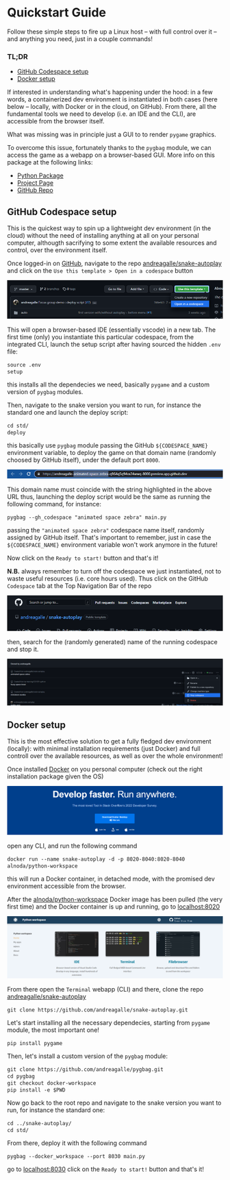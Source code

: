 # Quickstart Guide

Follow these simple steps to fire up a Linux host &ndash; with full control over it &ndash; and anything you need, just in a couple commands!

### TL;DR

- [GitHub Codespace setup](#github-codespace-setup)
- [Docker setup](#docker-setup)

If interested in understanding what's happening under the hood: in a few words, a containerized dev environment is instantiated in both cases (here below &ndash; locally, with Docker or in the cloud, on GitHub). From there, all the fundamental tools we need to develop (i.e. an IDE and the CLI), are accessible from the browser itself. 

What was missing was in principle just a GUI to to render `pygame` graphics.

To overcome this issue, fortunately thanks to the `pygbag` module, we can access the game as a webapp on a browser-based GUI. More info on this package at the following links:
- [Python Package](https://pypi.org/project/pygbag/)
- [Project Page](https://pygame-web.github.io/)
- [GitHub Repo](https://github.com/pygame-web/pygbag)

## GitHub Codespace setup 

This is the quickest way to spin up a lightweight dev environment (in the cloud) without the need of installing anything at all on your personal computer, althougth sacrifying to some extent the available resources and control, over the environment itself.

Once logged-in on [GitHub](https://github.com/), navigate to the repo [andreagalle/snake-autoplay](https://github.com/andreagalle/snake-autoplay) and click on the `Use this template > Open in a codespace` button 

![Open Codespace](https://raw.githubusercontent.com/andreagalle/snake-autoplay/focus-group-demo/img/open_codespace.png)

This will open a browser-based IDE (essentially vscode) in a new tab. The first time (only) you instantiate this particular codespace, from the integrated CLI, launch the setup script after having sourced the hidden `.env` file:

    source .env
    setup

this installs all the dependecies we need, basically `pygame` and a custom version of `pygbag` modules.

Then, navigate to the snake version you want to run, for instance the standard one and launch the deploy script:

    cd std/
    deploy

this basically use `pygbag` module passing the GitHub `${CODESPACE_NAME}` environment variable, to deploy the game on that domain name (randomly choosed by GitHub itself), under the default port `8000`.

![Open Codespace](https://raw.githubusercontent.com/andreagalle/snake-autoplay/focus-group-demo/img/url_codespace.png)

This domain name must coincide with the string highlighted in the above URL thus, launching the deploy script would be the same as running the following command, for instance:

    pygbag --gh_codespace "animated space zebra" main.py

passing the `"animated space zebra"` codespace name itself, randomly assigned by GitHub itself. That's important to remember, just in case the `${CODESPACE_NAME}` environment variable won't work anymore in the future!

Now click on the `Ready to start!` button and that's it!

**N.B.** always remember to turn off the codespace we just instantiated, not to waste useful resources (i.e. core hours used). Thus click on the GitHub `Codespace` tab at the Top Navigation Bar of the repo

![Open Codespace](https://raw.githubusercontent.com/andreagalle/snake-autoplay/focus-group-demo/img/bar_codespace.png)

then, search for the (randomly generated) name of the running codespace and stop it.

![Open Codespace](https://raw.githubusercontent.com/andreagalle/snake-autoplay/focus-group-demo/img/stop_codespace.png)

## Docker setup

This is the most effective solution to get a fully fledged dev environment (locally): with minimal installation requirements (just Docker) and full controll over the available resources, as well as over the whole environment!

Once installed [Docker](https://www.docker.com/) on you personal computer (check out the right installation package given the OS)

![Open Codespace](https://raw.githubusercontent.com/andreagalle/snake-autoplay/focus-group-demo/img/docker_download.png)

open any CLI, and run the following command

    docker run --name snake-autoplay -d -p 8020-8040:8020-8040 alnoda/python-workspace

this will run a Docker container, in detached mode, with the promised dev environment accessible from the browser.

After the [alnoda/python-workspace](https://hub.docker.com/r/alnoda/python-workspace) Docker image has been pulled (the very first time) and the Docker container is up and running, go to [localhost:8020](http://localhost:8020/)

![Open Codespace](https://raw.githubusercontent.com/andreagalle/snake-autoplay/focus-group-demo/img/docker_alnoda.png)

From there open the `Terminal` webapp (CLI) and there, clone the repo [andreagalle/snake-autoplay](https://github.com/andreagalle/snake-autoplay)

    git clone https://github.com/andreagalle/snake-autoplay.git

Let's start installing all the necessary dependecies, starting from `pygame` module, the most important one!

    pip install pygame

Then, let's install a custom version of the `pygbag` module:

    git clone https://github.com/andreagalle/pygbag.git
    cd pygbag
    git checkout docker-workspace
    pip install -e $PWD

Now go back to the root repo and navigate to the snake version you want to run, for instance the standard one:

    cd ../snake-autoplay/
    cd std/

From there, deploy it with the following command

    pygbag --docker_workspace --port 8030 main.py

go to [localhost:8030](http://localhost:8030/) click on the `Ready to start!` button and that's it!